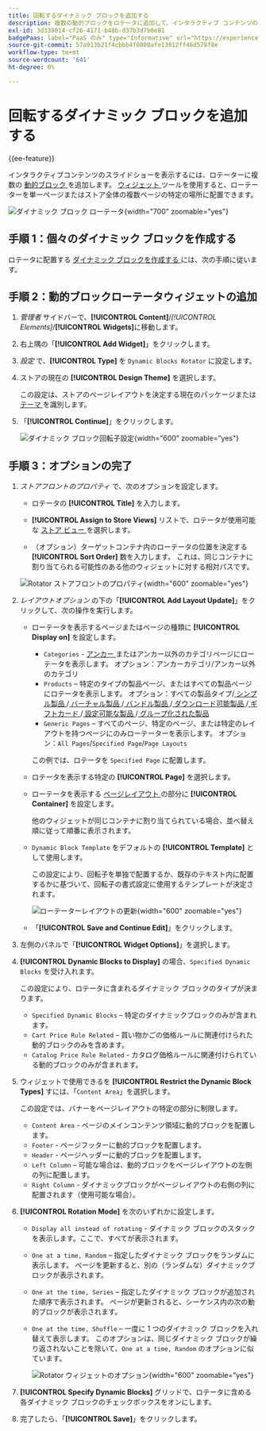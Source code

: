 ```yaml
---
title: 回転するダイナミック ブロックを追加する
description: 複数の動的ブロックをロテータに追加して、インタラクティブ コンテンツのスライド ショーをストアフロントに表示します。
exl-id: 3d338014-cf26-4171-b48b-d37b3d7b0e81
badgePaas: label="PaaS のみ" type="Informative" url="https://experienceleague.adobe.com/ja/docs/commerce/user-guides/product-solutions" tooltip="Adobe Commerce on Cloud プロジェクト（Adobeが管理する PaaS インフラストラクチャ）およびオンプレミスプロジェクトにのみ適用されます。"
source-git-commit: 57a913b21f4cbbb4f0800afe13012ff46d578f8e
workflow-type: tm+mt
source-wordcount: '641'
ht-degree: 0%

---
```


# 回転するダイナミック ブロックを追加する

{{ee-feature}}

インタラクティブコンテンツのスライドショーを表示するには、ロテーターに複数の [ 動的ブロック ](dynamic-blocks.md) を追加します。 [ ウィジェット ](widgets.md) ツールを使用すると、ローテーターを単一ページまたはストア全体の複数ページの特定の場所に配置できます。

![ ダイナミック ブロック ローテータ ](./assets/widget-dynamic-block-rotator.png){width="700" zoomable="yes"}

## 手順 1：個々のダイナミック ブロックを作成する

ロテータに配置する [ ダイナミック ブロックを作成する ](dynamic-blocks.md) には、次の手順に従います。

## 手順 2：動的ブロックローテータウィジェットの追加

1. _管理者_ サイドバーで、**[!UICONTROL Content]**/_[!UICONTROL Elements]_/**[!UICONTROL Widgets]**&#x200B;に移動します。

1. 右上隅の「**[!UICONTROL Add Widget]**」をクリックします。

1. _設定_ で、**[!UICONTROL Type]** を `Dynamic Blocks Rotator` に設定します。

1. ストアの現在の **[!UICONTROL Design Theme]** を選択します。

   この設定は、ストアのページレイアウトを決定する現在のパッケージまたは [ テーマ ](themes.md) を識別します。

1. 「**[!UICONTROL Continue]**」をクリックします。

   ![ ダイナミック ブロック回転子設定 ](./assets/widget-dynamic-block-rotator-settings.png){width="600" zoomable="yes"}

## 手順 3：オプションの完了

1. _ストアフロントのプロパティ_ で、次のオプションを設定します。

   - ロテータの **[!UICONTROL Title]** を入力します。

   - **[!UICONTROL Assign to Store Views]** リストで、ロテータが使用可能な [ ストア ビュー ](../getting-started/websites-stores-views.md) を選択します。

   - （オプション）ターゲットコンテナ内のローテータの位置を決定する **[!UICONTROL Sort Order]** 数を入力します。 これは、同じコンテナに割り当てられる可能性のある他のウィジェットに対する相対パスです。

   ![Rotator ストアフロントのプロパティ ](./assets/widget-dynamic-block-rotator-storefront-properties.png){width="600" zoomable="yes"}

1. _レイアウトオプション_ の下の「**[!UICONTROL Add Layout Update]**」をクリックして、次の操作を実行します。

   - ローテータを表示するページまたはページの種類に **[!UICONTROL Display on]** を設定します。

      - `Categories` - [ アンカー ](../catalog/navigation-layered.md) またはアンカー以外のカテゴリページにローテータを表示します。 オプション：アンカーカテゴリ/アンカー以外のカテゴリ
      - `Products` – 特定のタイプの製品ページ、またはすべての製品ページにロテータを表示します。 オプション：すべての製品タイプ/[ シンプル製品 ](../catalog/product-create-simple.md)/[ バーチャル製品 ](../catalog/product-create-virtual.md)/[ バンドル製品 ](../catalog/product-create-bundle.md)/[ ダウンロード可能製品 ](../catalog/product-create-downloadable.md)/[ ギフトカード ](../catalog/product-gift-card-create.md)/[ 設定可能な製品 ](../catalog/product-create-configurable.md)/[ グループ化された製品 ](../catalog/product-create-grouped.md)
      - `Generic Pages` – すべてのページ、特定のページ、または特定のレイアウトを持つページにのみローテーターを表示します。 オプション：`All Pages`/`Specified Page`/`Page Layouts`

     この例では、ロテータを `Specified Page` に配置します。

   - ロテータを表示する特定の **[!UICONTROL Page]** を選択します。

   - ローテータを表示する [ ページレイアウト ](page-layout.md#standard-page-layouts) の部分に **[!UICONTROL Container]** を設定します。

     他のウィジェットが同じコンテナに割り当てられている場合、並べ替え順に従って順番に表示されます。

   - `Dynamic Block Template` をデフォルトの **[!UICONTROL Template]** として使用します。

     この設定により、回転子を単独で配置するか、既存のテキスト内に配置するかに基づいて、回転子の書式設定に使用するテンプレートが決定されます。

     ![ ローテーターレイアウトの更新 ](./assets/widget-dynamic-block-rotator-layout-updates.png){width="600" zoomable="yes"}

   - 「**[!UICONTROL Save and Continue Edit]**」をクリックします。

1. 左側のパネルで「**[!UICONTROL Widget Options]**」を選択します。

1. **[!UICONTROL Dynamic Blocks to Display]** の場合、`Specified Dynamic Blocks` を受け入れます。

   この設定により、ロテータに含まれるダイナミック ブロックのタイプが決まります。

   - `Specified Dynamic Blocks` – 特定のダイナミックブロックのみが含まれます。
   - `Cart Price Rule Related` – 買い物かごの価格ルールに関連付けられた動的ブロックのみを含めます。
   - `Catalog Price Rule Related` - カタログ価格ルールに関連付けられている動的ブロックのみが含まれます。

1. ウィジェットで使用できるを **[!UICONTROL Restrict the Dynamic Block Types]** すには、「`Content Area`」を選択します。

   この設定では、バナーをページレイアウトの特定の部分に制限します。

   - `Content Area` - ページのメインコンテンツ領域に動的ブロックを配置します。
   - `Footer` - ページフッターに動的ブロックを配置します。
   - `Header` - ページヘッダーに動的ブロックを配置します。
   - `Left Column` – 可能な場合は、動的ブロックをページレイアウトの左側の列に配置します。
   - `Right Column` - ダイナミックブロックがページレイアウトの右側の列に配置されます（使用可能な場合）。

1. **[!UICONTROL Rotation Mode]** を次のいずれかに設定します。

   - `Display all instead of rotating` - ダイナミック ブロックのスタックを表示します。ここで、すべてが表示されます。
   - `One at a time, Random` – 指定したダイナミック ブロックをランダムに表示します。 ページを更新すると、別の（ランダムな）ダイナミックブロックが表示されます。
   - `One at the time, Series` – 指定したダイナミック ブロックが追加された順序で表示されます。 ページが更新されると、シーケンス内の次の動的ブロックが表示されます。
   - `One at the time, Shuffle` – 一度に 1 つのダイナミック ブロックを入れ替えて表示します。 このオプションは、同じダイナミック ブロックが繰り返されないことを除いて、`One at a time, Random` のオプションに似ています。

     ![Rotator ウィジェットのオプション ](./assets/widget-dynamic-block-rotator-widget-options.png){width="600" zoomable="yes"}

1. **[!UICONTROL Specify Dynamic Blocks]** グリッドで、ロテータに含める各ダイナミック ブロックのチェックボックスをオンにします。

1. 完了したら、「**[!UICONTROL Save]**」をクリックします。
